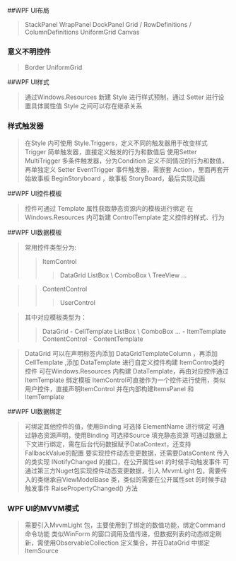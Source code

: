 ##WPF UI布局

> StackPanel
> WrapPanel
> DockPanel
> Grid / RowDefinitions / ColumnDefinitions
> UniformGrid
> Canvas

### 意义不明控件

> Border
> UniformGrid


##WPF UI样式

> 通过Windows.Resources 新建 Style 进行样式预制，通过 Setter 进行设置具体属性值
> Style 之间可以存在继承关系

### 样式触发器

> 在Style 内可使用 Style.Triggers，定义不同的触发器用于改变样式
> Trigger 简单触发器，直接定义触发的行为和数值后 使用Setter
> MultiTrigger 多条件触发器，分为Condition 定义不同情况的行为和数值，再单独定义 Setter
> EventTrigger 事件触发器，需嵌套 Action，里面再套开始故事板 BeginStoryboard ，故事板 StoryBoard，最后实现动画

##WPF UI控件模板

> 控件可通过 Template 属性获取静态资源内的模板进行绑定
> 在Windows.Resources 内可新建 ControlTemplate 定义控件的样式、行为

##WPF UI数据模板

> 常用控件类型分为:
>> ItemControl 
>>> DataGrid
>>> ListBox \ ComboBox \ TreeView ...

>> ContentControl
>>> UserControl

> 其中对应模板类型为：
>> DataGrid - CellTemplate
>> ListBox \ ComboBox ... - ItemTemplate
>> ContentControl - ContentTemplate

> DataGrid 可以在声明标签内添加 DataGridTemplateColumn ，再添加 CellTemplate ,添加 DataTemplate 进行自定义控件构建
> ItemContro类的控件 可在Windows.Resources 内构建 DataTemplate，再由对应控件通过ItemTemplate 绑定模板
> ItemControl可直接作为一个控件进行使用，类似用户控件，直接声明ItemControl 并在内部构建ItemsPanel 和 ItemTemplate

##WPF UI数据绑定

> 可绑定其他控件的值，使用Binding 可选择 ElementName 进行绑定
> 可通过静态资源声明，使用Binding 可选择Source 填充静态资源
> 可通过数据上下文进行绑定，需在后台代码数据赋予DataContext，还支持FallbackValue的配置
> 要实现控件动态变更数据，还需要DataContent 传入的类实现 INotifyChanged 的接口，在公开属性set 的时候手动触发事件
> 可通过第三方Nuget包实现控件动态变更数据，引入 MvvmLight 包，需要传入的类继承自ViewModelBase 类，类似的需要在公开属性set 的时候手动触发事件 RaisePropertyChanged() 方法

### WPF UI的MVVM模式

> 需要引入MvvmLight 包，主要使用到了绑定的数值功能，绑定Command 命令功能
> 类似WinForm 的窗口调用及值传递，但数据列表的动态绑定刷新，需使用ObservableCollection 定义集合，并在DataGrid 中绑定 ItemSource







